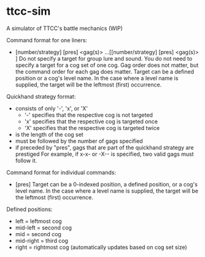 # ttcc-sim
A simulator of TTCC's battle mechanics (WIP)

Command format for one liners:
- [number/strategy] [pres] <gag(s)> <target> ...[[number/strategy] [pres] <gag(s)> <target>]
Do not specify a target for group lure and sound.
You do not need to specify a target for a cog set of one cog.
Gag order does not matter, but the command order for each gag does matter.
Target can be a defined position or a cog's level name. In the case where a level name is supplied, the target will be the leftmost (first) occurrence.

Quickhand strategy format:
- consists of only '-', 'x', or 'X'
    - '-' specifies that the respective cog is not targeted
    - 'x' specifies that the respective cog is targeted once
    - 'X' specifies that the respective cog is targeted twice
- is the length of the cog set
- must be followed by the number of gags specified
- if preceded by "pres", gags that are part of the quickhand strategy are prestiged
For example, if x-x- or -X-- is specified, two valid gags must follow it.

Command format for individual commands:
- [pres] <gag> <target>
Target can be a 0-indexed position, a defined position, or a cog's level name. In the case where a level name is supplied, the target will be the leftmost (first) occurrence.

Defined positions:
- left = leftmost cog
- mid-left = second cog
- mid = second cog
- mid-right = third cog
- right = rightmost cog (automatically updates based on cog set size)
